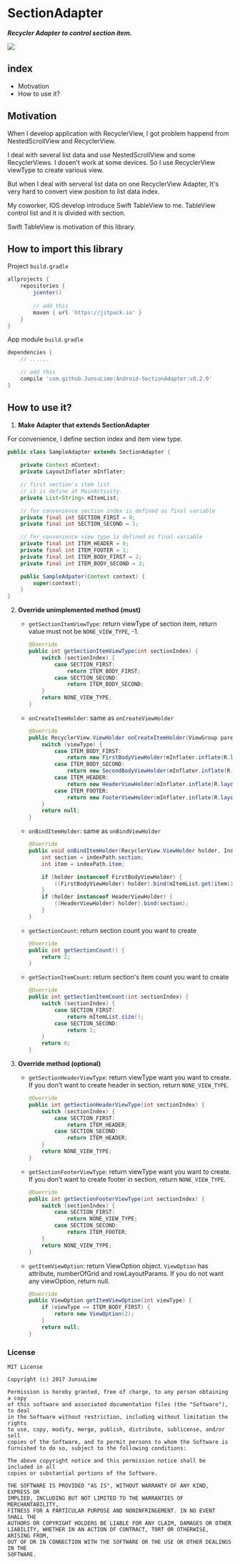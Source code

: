 # SectionAdapter

***Recycler Adapter to control section item.***

<img src="https://cloud.githubusercontent.com/assets/17852124/26761634/47823b14-496e-11e7-91c3-0713d3c42893.png"/>


## index

* Motivation
* How to use it?

## Motivation

When I develop application with RecyclerView, I got problem happend from NestedScrollView and RecyclerView.

I deal with several list data and use NestedScrollView and some RecyclerViews. I dosen't work at some devices.  So I use RecyclerView viewType to create various view.

But when I deal with serveral list data on one RecyclerView Adapter, It's very hard to convert view position to list data index.

My coworker, IOS develop introduce Swift TableView to me. TableView control list and it is divided with section.

Swift TableView is motivation of this library.

## How to import this library

Project `build.gradle`

```gradle
allprojects {
    repositories {
        jcenter()
        
        // add this
        maven { url 'https://jitpack.io' }
    }
}
```

App module `build.gradle`

```gradle
dependencies {
    // ......

    // add this
    compile 'com.github.JunsuLime:Android-SectionAdapter:v0.2.0'
}
```

## How to use it?

1) **Make Adapter that extends SectionAdapter**

For convenience, I define section index and item view type.

```java
public class SampleAdapter extends SectionAdapter {
    
    private Context mContext;
    private LayoutInflater mInflater;

    // first section's item list
    // it is define at MainActivity.
    private List<String> mItemList;

    // for convenience section index is defined as final variable
    private final int SECTION_FIRST = 0;
    private final int SECTION_SECOND = 1;

    // for convenience view type is defined as final variable
    private final int ITEM_HEADER = 0;
    private final int ITEM_FOOTER = 1;
    private final int ITEM_BODY_FIRST = 2;
    private final int ITEM_BODY_SECOND = 3;

    public SampleAdpater(Context context) {
        super(context);
    }
}
```

2) **Override unimplemented method (must)**
    * `getSectionItemViewType`: return viewType of section item, return value must not be `NONE_VIEW_TYPE`, -1.
        ```java
        @Override
        public int getSectionItemViewType(int sectionIndex) {
            switch (sectionIndex) {
                case SECTION_FIRST:
                    return ITEM_BODY_FIRST;
                case SECTION_SECOND:
                    return ITEM_BODY_SECOND;
            }
            return NONE_VIEW_TYPE;
        }
        ```
    
    * `onCreateItemHolder`: same as `onCreateViewHolder`
        ```java
        @Override
        public RecyclerView.ViewHolder onCreateItemHolder(ViewGroup parent, int viewType) {
            switch (viewType) {
                case ITEM_BODY_FIRST:
                    return new FirstBodyViewHolder(mInflater.inflate(R.layout.item_body_first, parent ,false));
                case ITEM_BODY_SECOND:
                    return new SecondBodyViewHolder(mInflater.inflate(R.layout.item_body_second, parent, false));
                case ITEM_HEADER:
                    return new HeaderViewHolder(mInflater.inflate(R.layout.item_header, parent, false));
                case ITEM_FOOTER:
                    return new FooterViewHolder(mInflater.inflate(R.layout.item_footer, parent, false));
            }
            return null;
        }
        ```
    
    * `onBindItemHolder`: same as `onBindViewHolder`
        ```java
        @Override
        public void onBindItemHolder(RecyclerView.ViewHolder holder, IndexPath indexPath) {
            int section = indexPath.section;
            int item = indexPath.item;

            if (holder instanceof FirstBodyViewHolder) {
                ((FirstBodyViewHolder) holder).bind(mItemList.get(item));
            }
            if (holder instanceof HeaderViewHolder) {
                ((HeaderViewHolder) holder).bind(section);
            }
        }
        ```
    
    * `getSectionCount`: return section count you want to create
        ```java
        @Override
        public int getSectionCount() {
            return 2;
        }
        ```
        
    * `getSectionItemCount`: return section's item count you want to create
        ```java
        @Override
        public int getSectionItemCount(int sectionIndex) {
            switch (sectionIndex) {
                case SECTION_FIRST:
                    return mItemList.size();
                case SECTION_SECOND:
                    return 1;
            }
            return 0;
        }
        ```
3) **Override method (optional)**
    * `getSectionHeaderViewType`: return viewType want you want to create. If you don't want to create header in section, return `NONE_VIEW_TYPE`.
        ```java
        @Override
        public int getSectionHeaderViewType(int sectionIndex) {
            switch (sectionIndex) {
                case SECTION_FIRST:
                    return ITEM_HEADER;
                case SECTION_SECOND:
                    return ITEM_HEADER;
            }
            return NONE_VIEW_TYPE;
        }
        ```
    
    * `getSectionFooterViewType`: return viewType want you want to create. If you don't want to create footer in section, return `NONE_VIEW_TYPE`.
        ```java
        @Override
        public int getSectionFooterViewType(int sectionIndex) {
            switch (sectionIndex) {
                case SECTION_FIRST:
                    return NONE_VIEW_TYPE;
                case SECTION_SECOND:
                    return ITEM_FOOTER;
            }
            return NONE_VIEW_TYPE;
        }
        ```
    * `getItemViewOption`: return ViewOption object. `ViewOption` has attribute, numberOfGrid and rowLayoutParams. If you do not want any viewOption, return null.
        ```java
        @Override
        public ViewOption getItemViewOption(int viewType) {
            if (viewType == ITEM_BODY_FIRST) {
                return new ViewOption(2);
            }
            return null;
        }
        ```

### License

```
MIT License

Copyright (c) 2017 JunsuLime

Permission is hereby granted, free of charge, to any person obtaining a copy
of this software and associated documentation files (the "Software"), to deal
in the Software without restriction, including without limitation the rights
to use, copy, modify, merge, publish, distribute, sublicense, and/or sell
copies of the Software, and to permit persons to whom the Software is
furnished to do so, subject to the following conditions:

The above copyright notice and this permission notice shall be included in all
copies or substantial portions of the Software.

THE SOFTWARE IS PROVIDED "AS IS", WITHOUT WARRANTY OF ANY KIND, EXPRESS OR
IMPLIED, INCLUDING BUT NOT LIMITED TO THE WARRANTIES OF MERCHANTABILITY,
FITNESS FOR A PARTICULAR PURPOSE AND NONINFRINGEMENT. IN NO EVENT SHALL THE
AUTHORS OR COPYRIGHT HOLDERS BE LIABLE FOR ANY CLAIM, DAMAGES OR OTHER
LIABILITY, WHETHER IN AN ACTION OF CONTRACT, TORT OR OTHERWISE, ARISING FROM,
OUT OF OR IN CONNECTION WITH THE SOFTWARE OR THE USE OR OTHER DEALINGS IN THE
SOFTWARE.
```
